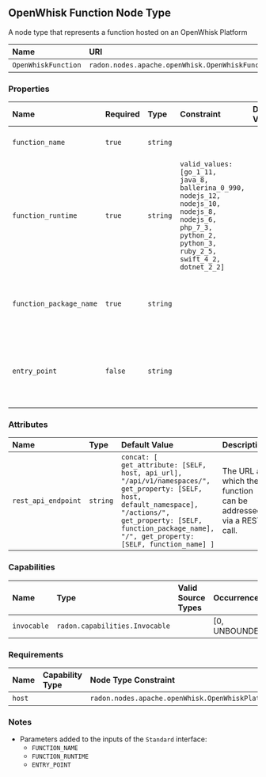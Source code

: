 ## OpenWhisk Function Node Type

A node type that represents a function hosted on an OpenWhisk Platform

| Name | URI | Version | Derived From |
|:---- |:--- |:------- |:------------ |
| `OpenWhiskFunction` | `radon.nodes.apache.openWhisk.OpenWhiskFunction` | 1.0.0 | `radon.nodes.abstract.Function` |

### Properties

| Name | Required | Type | Constraint | Default Value | Description |
|:---- |:-------- |:---- |:---------- |:------------- |:----------- |
|`function_name`| `true` | `string` |   |   | The name of the function. |
|`function_runtime`| `true` | `string` | `valid_values: [go_1_11, java_8, ballerina_0_990, nodejs_12, nodejs_10, nodejs_8, nodejs_6, php_7_3, python_2, python_3, ruby_2_5, swift_4_2, dotnet_2_2]` |   | The runtime of this function. |
|`function_package_name`| `true` | `string` |   |   | The name of the package this function belongs to. |
|`entry_point`| `false` | `string` |   |   | The optional entry point at which the function can be found. |

### Attributes

| Name | Type | Default Value | Description |
|:---- |:---- |:------------- |:----------- |
| `rest_api_endpoint` | `string` | `concat: [ get_attribute: [SELF, host, api_url], "/api/v1/namespaces/", get_property: [SELF, host, default_namespace], "/actions/", get_property: [SELF, function_package_name], "/", get_property: [SELF, function_name] ]` | The URL at which the function can be addressed via a REST call. |

### Capabilities

| Name | Type | Valid Source Types | Occurrences |
|:---- |:---- |:------------------ |:----------- |
|`invocable`| `radon.capabilities.Invocable` |   | [0, UNBOUNDED] |

### Requirements

| Name | Capability Type | Node Type Constraint | Relationship Type | Occurrences |
|:---- |:--------------- |:-------------------- |:----------------- |:------------|
| `host` |   | `radon.nodes.apache.openWhisk.OpenWhiskPlatform` |   | [1, 1] |

### Notes

* Parameters added to the inputs of the `Standard` interface:
    * `FUNCTION_NAME`
    * `FUNCTION_RUNTIME`
    * `ENTRY_POINT`
